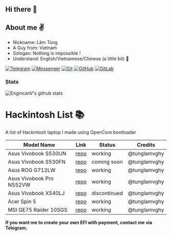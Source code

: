 ## Hi there 👋
## About me :v:
- Nickname: Lâm Tùng 
- A Guy from: Vietnam
- Sologan: Nothing is impossible !
- Understand: English/Vietnamese/Chinese (a little bit) :book:

[![Telegram](https://img.shields.io/badge/Chat_on-Telegram-blue.svg)](https://t.me/tunglamvghy)
[![Messenger](https://img.shields.io/badge/Chat_on-Messenger-0078FF)](https://m.me/k38b.lamtung)
[![Git](https://img.shields.io/badge/-Git-black?style=flat&logo=git&link=https://github.com/tunglamvghy)](https://github.com/tunglamvghy) 
[![GitHub](https://img.shields.io/badge/-GitHub-181717?style=flat&logo=github&link=https://github.com/tunglamvghy)](https://github.com/tunglamvghy)
[![GitLab](https://img.shields.io/badge/-GitLab-FCA121?style=flat&logo=gitlab&link=https://github.com/tunglamvghy)](https://gitlab.com/tunglamvghy)  

### Stats
![EngincanV's github stats](https://github-readme-stats.vercel.app/api?username=tunglamvghy&show_icons=true&title_color=fff&icon_color=79ff97&text_color=9f9f9f&bg_color=151515)

# Hackintosh List 📚
 A list of Hackintosh laptop I made using OpenCore bootloader
 
| Model Name  | Link | Status | Credits |
| ----------------------------------- | --------------------------- | ----------------- | ---------------------------------------------- | 
| Asus Vivobook S530UN | [repo](https://github.com/tunglamvghy/AsusS530UN-hackintosh) | working | @tunglamvghy |
| Asus Vivobook S530FN | [repo]() | coming soon | @tunglamvghy |
| Asus ROG G712LW | [repo](https://github.com/tunglamvghy/AsusROG-G712LW-hackintosh) | working  | @tunglamvghy |
| Asus Vivobook Pro N552VW | [repo](https://github.com/tunglamvghy/AsusN552VW-hackintosh) | working | @tunglamvghy |
| Asus Vivobook X540LJ | [repo](https://github.com/tunglamvghy/Asus-X540LJ-Hackintosh) | discontinued | @tunglamvghy |
| Acer Spin 5 | [repo](https://github.com/tunglamvghy/AcerSpin5-hackintosh) | working | @tunglamvghy |
| MSI GE75 Raider 10SGS | [repo](https://github.com/tunglamvghy/MSI-GE75-Raider-10SGS-hackintosh) | working | @tunglamvghy |

**If you want me to create your own EFI with payment, contact me via Telegram.**
